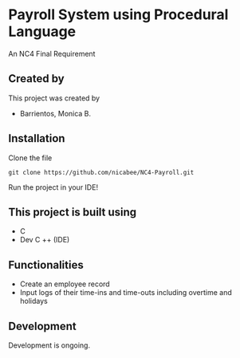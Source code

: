 # Payroll System using Procedural Language

An NC4 Final Requirement

## Created by

This project was created by

- Barrientos, Monica B.


## Installation

Clone the file

```
git clone https://github.com/nicabee/NC4-Payroll.git
```

Run the project in your IDE!


## This project is built using

- C
- Dev C ++ (IDE)

## Functionalities

- Create an employee record
- Input logs of their time-ins and time-outs including overtime and holidays

## Development

Development is ongoing.
